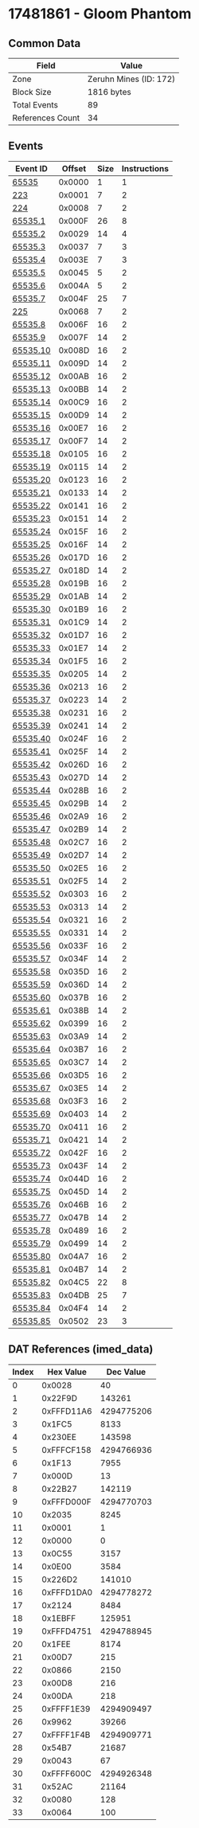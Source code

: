 # 17481861 - Gloom Phantom

## Common Data

| Field            | Value                  |
|------------------|------------------------|
| Zone             | Zeruhn Mines (ID: 172) |
| Block Size       | 1816 bytes             |
| Total Events     | 89                     |
| References Count | 34                     |

## Events

| Event ID                  | Offset   |   Size |   Instructions |
|---------------------------|----------|--------|----------------|
| [65535](./65535.md)       | 0x0000   |      1 |              1 |
| [223](./223.md)           | 0x0001   |      7 |              2 |
| [224](./224.md)           | 0x0008   |      7 |              2 |
| [65535.1](./65535.1.md)   | 0x000F   |     26 |              8 |
| [65535.2](./65535.2.md)   | 0x0029   |     14 |              4 |
| [65535.3](./65535.3.md)   | 0x0037   |      7 |              3 |
| [65535.4](./65535.4.md)   | 0x003E   |      7 |              3 |
| [65535.5](./65535.5.md)   | 0x0045   |      5 |              2 |
| [65535.6](./65535.6.md)   | 0x004A   |      5 |              2 |
| [65535.7](./65535.7.md)   | 0x004F   |     25 |              7 |
| [225](./225.md)           | 0x0068   |      7 |              2 |
| [65535.8](./65535.8.md)   | 0x006F   |     16 |              2 |
| [65535.9](./65535.9.md)   | 0x007F   |     14 |              2 |
| [65535.10](./65535.10.md) | 0x008D   |     16 |              2 |
| [65535.11](./65535.11.md) | 0x009D   |     14 |              2 |
| [65535.12](./65535.12.md) | 0x00AB   |     16 |              2 |
| [65535.13](./65535.13.md) | 0x00BB   |     14 |              2 |
| [65535.14](./65535.14.md) | 0x00C9   |     16 |              2 |
| [65535.15](./65535.15.md) | 0x00D9   |     14 |              2 |
| [65535.16](./65535.16.md) | 0x00E7   |     16 |              2 |
| [65535.17](./65535.17.md) | 0x00F7   |     14 |              2 |
| [65535.18](./65535.18.md) | 0x0105   |     16 |              2 |
| [65535.19](./65535.19.md) | 0x0115   |     14 |              2 |
| [65535.20](./65535.20.md) | 0x0123   |     16 |              2 |
| [65535.21](./65535.21.md) | 0x0133   |     14 |              2 |
| [65535.22](./65535.22.md) | 0x0141   |     16 |              2 |
| [65535.23](./65535.23.md) | 0x0151   |     14 |              2 |
| [65535.24](./65535.24.md) | 0x015F   |     16 |              2 |
| [65535.25](./65535.25.md) | 0x016F   |     14 |              2 |
| [65535.26](./65535.26.md) | 0x017D   |     16 |              2 |
| [65535.27](./65535.27.md) | 0x018D   |     14 |              2 |
| [65535.28](./65535.28.md) | 0x019B   |     16 |              2 |
| [65535.29](./65535.29.md) | 0x01AB   |     14 |              2 |
| [65535.30](./65535.30.md) | 0x01B9   |     16 |              2 |
| [65535.31](./65535.31.md) | 0x01C9   |     14 |              2 |
| [65535.32](./65535.32.md) | 0x01D7   |     16 |              2 |
| [65535.33](./65535.33.md) | 0x01E7   |     14 |              2 |
| [65535.34](./65535.34.md) | 0x01F5   |     16 |              2 |
| [65535.35](./65535.35.md) | 0x0205   |     14 |              2 |
| [65535.36](./65535.36.md) | 0x0213   |     16 |              2 |
| [65535.37](./65535.37.md) | 0x0223   |     14 |              2 |
| [65535.38](./65535.38.md) | 0x0231   |     16 |              2 |
| [65535.39](./65535.39.md) | 0x0241   |     14 |              2 |
| [65535.40](./65535.40.md) | 0x024F   |     16 |              2 |
| [65535.41](./65535.41.md) | 0x025F   |     14 |              2 |
| [65535.42](./65535.42.md) | 0x026D   |     16 |              2 |
| [65535.43](./65535.43.md) | 0x027D   |     14 |              2 |
| [65535.44](./65535.44.md) | 0x028B   |     16 |              2 |
| [65535.45](./65535.45.md) | 0x029B   |     14 |              2 |
| [65535.46](./65535.46.md) | 0x02A9   |     16 |              2 |
| [65535.47](./65535.47.md) | 0x02B9   |     14 |              2 |
| [65535.48](./65535.48.md) | 0x02C7   |     16 |              2 |
| [65535.49](./65535.49.md) | 0x02D7   |     14 |              2 |
| [65535.50](./65535.50.md) | 0x02E5   |     16 |              2 |
| [65535.51](./65535.51.md) | 0x02F5   |     14 |              2 |
| [65535.52](./65535.52.md) | 0x0303   |     16 |              2 |
| [65535.53](./65535.53.md) | 0x0313   |     14 |              2 |
| [65535.54](./65535.54.md) | 0x0321   |     16 |              2 |
| [65535.55](./65535.55.md) | 0x0331   |     14 |              2 |
| [65535.56](./65535.56.md) | 0x033F   |     16 |              2 |
| [65535.57](./65535.57.md) | 0x034F   |     14 |              2 |
| [65535.58](./65535.58.md) | 0x035D   |     16 |              2 |
| [65535.59](./65535.59.md) | 0x036D   |     14 |              2 |
| [65535.60](./65535.60.md) | 0x037B   |     16 |              2 |
| [65535.61](./65535.61.md) | 0x038B   |     14 |              2 |
| [65535.62](./65535.62.md) | 0x0399   |     16 |              2 |
| [65535.63](./65535.63.md) | 0x03A9   |     14 |              2 |
| [65535.64](./65535.64.md) | 0x03B7   |     16 |              2 |
| [65535.65](./65535.65.md) | 0x03C7   |     14 |              2 |
| [65535.66](./65535.66.md) | 0x03D5   |     16 |              2 |
| [65535.67](./65535.67.md) | 0x03E5   |     14 |              2 |
| [65535.68](./65535.68.md) | 0x03F3   |     16 |              2 |
| [65535.69](./65535.69.md) | 0x0403   |     14 |              2 |
| [65535.70](./65535.70.md) | 0x0411   |     16 |              2 |
| [65535.71](./65535.71.md) | 0x0421   |     14 |              2 |
| [65535.72](./65535.72.md) | 0x042F   |     16 |              2 |
| [65535.73](./65535.73.md) | 0x043F   |     14 |              2 |
| [65535.74](./65535.74.md) | 0x044D   |     16 |              2 |
| [65535.75](./65535.75.md) | 0x045D   |     14 |              2 |
| [65535.76](./65535.76.md) | 0x046B   |     16 |              2 |
| [65535.77](./65535.77.md) | 0x047B   |     14 |              2 |
| [65535.78](./65535.78.md) | 0x0489   |     16 |              2 |
| [65535.79](./65535.79.md) | 0x0499   |     14 |              2 |
| [65535.80](./65535.80.md) | 0x04A7   |     16 |              2 |
| [65535.81](./65535.81.md) | 0x04B7   |     14 |              2 |
| [65535.82](./65535.82.md) | 0x04C5   |     22 |              8 |
| [65535.83](./65535.83.md) | 0x04DB   |     25 |              7 |
| [65535.84](./65535.84.md) | 0x04F4   |     14 |              2 |
| [65535.85](./65535.85.md) | 0x0502   |     23 |              3 |

## DAT References (imed_data)

|   Index | Hex Value   |   Dec Value |
|---------|-------------|-------------|
|       0 | 0x0028      |          40 |
|       1 | 0x22F9D     |      143261 |
|       2 | 0xFFFD11A6  |  4294775206 |
|       3 | 0x1FC5      |        8133 |
|       4 | 0x230EE     |      143598 |
|       5 | 0xFFFCF158  |  4294766936 |
|       6 | 0x1F13      |        7955 |
|       7 | 0x000D      |          13 |
|       8 | 0x22B27     |      142119 |
|       9 | 0xFFFD000F  |  4294770703 |
|      10 | 0x2035      |        8245 |
|      11 | 0x0001      |           1 |
|      12 | 0x0000      |           0 |
|      13 | 0x0C55      |        3157 |
|      14 | 0x0E00      |        3584 |
|      15 | 0x226D2     |      141010 |
|      16 | 0xFFFD1DA0  |  4294778272 |
|      17 | 0x2124      |        8484 |
|      18 | 0x1EBFF     |      125951 |
|      19 | 0xFFFD4751  |  4294788945 |
|      20 | 0x1FEE      |        8174 |
|      21 | 0x00D7      |         215 |
|      22 | 0x0866      |        2150 |
|      23 | 0x00D8      |         216 |
|      24 | 0x00DA      |         218 |
|      25 | 0xFFFF1E39  |  4294909497 |
|      26 | 0x9962      |       39266 |
|      27 | 0xFFFF1F4B  |  4294909771 |
|      28 | 0x54B7      |       21687 |
|      29 | 0x0043      |          67 |
|      30 | 0xFFFF600C  |  4294926348 |
|      31 | 0x52AC      |       21164 |
|      32 | 0x0080      |         128 |
|      33 | 0x0064      |         100 |
